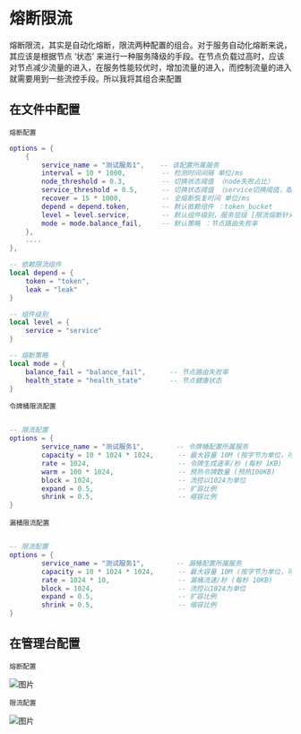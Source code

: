 
# 熔断限流

熔断限流，其实是自动化熔断，限流两种配置的组合。对于服务自动化熔断来说，其应该是根据节点 ‘状态’ 来进行一种服务降级的手段。在节点负载过高时，应该对节点减少流量的进入，在服务性能较优时，增加流量的进入，而控制流量的进入就需要用到一些流控手段。所以我将其组合来配置


## 在文件中配置

`熔断配置`

```lua
options = {
	{
		service_name = "测试服务1",	   -- 该配置所属服务
		interval = 10 * 1000,         -- 检测时间间隔 单位/ms
		node_threshold = 0.3,         -- 切换状态阈值 （node失败占比）
		service_threshold = 0.5,      -- 切换状态阈值 （service切换阈值，取决于node失败状态占比）
		recover = 15 * 1000,          -- 全熔断恢复时间 单位/ms
		depend = depend.token,        -- 默认依赖组件 ：token_bucket
        level = level.service,        -- 默认组件级别，服务层级 [限流熔断针对的层级]
        mode = mode.balance_fail,     -- 默认策略 ：节点路由失败率
	},
	....
},

-- 依赖限流组件
local depend = {
	token = "token",
	leak = "leak"
}

-- 组件级别
local level = {
	service = "service"
}

-- 熔断策略
local mode = {
    balance_fail = "balance_fail",      -- 节点路由失败率
    health_state = "health_state"       -- 节点健康状态
}
```

`令牌桶限流配置`

```lua

-- 限流配置
options = {
        service_name = "测试服务1",        -- 令牌桶配置所属服务 
        capacity = 10 * 1024 * 1024,      -- 最大容量 10M (按字节为单位，可做字节整型流控)
        rate = 1024,                      -- 令牌生成速率/秒 (每秒 1KB)
        warm = 100 * 1024,                -- 预热令牌数量 (预热100KB)
        block = 1024,                     -- 流控以1024为单位
        expand = 0.5,                     -- 扩容比例
        shrink = 0.5,                     -- 缩容比例
}

```


`漏桶限流配置`

```lua

-- 限流配置
options = {
        service_name = "测试服务1",        -- 漏桶配置所属服务 
        capacity = 10 * 1024 * 1024,      -- 最大容量 10M (按字节为单位，可做字节整型流控)
        rate = 1024 * 10,                 -- 漏桶流速/秒 (每秒 10KB)
        block = 1024,                     -- 流控以1024为单位
        expand = 0.5,                     -- 扩容比例
        shrink = 0.5,                     -- 缩容比例
}

```


## 在管理台配置

`熔断配置`

 ![图片](https://qnproxy.iamtsm.cn/16566605539833.png "图片") 

`限流配置`

 ![图片](https://qnproxy.iamtsm.cn/16566606262260.png "图片") 

